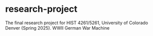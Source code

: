 # research-project
The final research project for HIST 4261/5261, University of Colorado Denver (Spring 2025). WWII German War Machine

